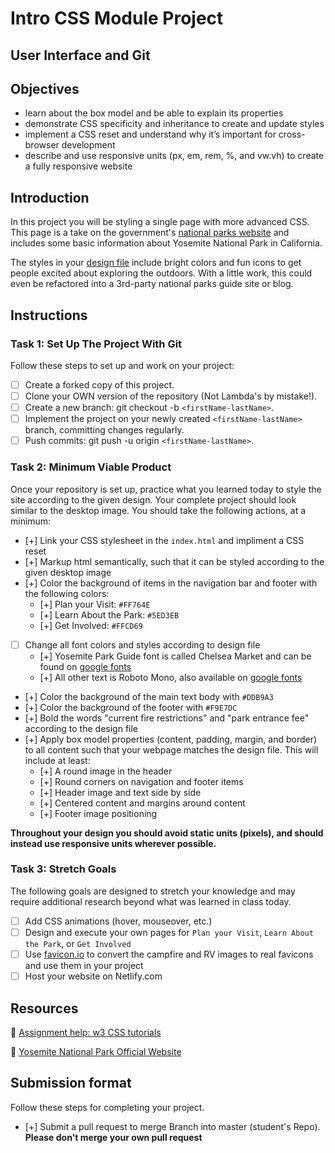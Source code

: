 # Intro CSS Module Project

## User Interface and Git

## Objectives

- learn about the box model and be able to explain its properties
- demonstrate CSS specificity and inheritance to create and update styles
- implement a CSS reset and understand why it’s important for cross-browser development
- describe and use responsive units (px, em, rem, %, and vw.vh) to create a fully responsive website

## Introduction

In this project you will be styling a single page with more advanced CSS. This page is a take on the government's [national parks website](https://www.nps.gov/yose/index.htm) and includes some basic information about Yosemite National Park in California.

The styles in your [design file](/design/desktop.jpg) include bright colors and fun icons to get people excited about exploring the outdoors. With a little work, this could even be refactored into a 3rd-party national parks guide site or blog.

## Instructions

### Task 1: Set Up The Project With Git

Follow these steps to set up and work on your project:

- [ ] Create a forked copy of this project.
- [ ] Clone your OWN version of the repository (Not Lambda's by mistake!).
- [ ] Create a new branch: git checkout -b `<firstName-lastName>`.
- [ ] Implement the project on your newly created `<firstName-lastName>` branch, committing changes regularly.
- [ ] Push commits: git push -u origin `<firstName-lastName>`.

### Task 2: Minimum Viable Product

Once your repository is set up, practice what you learned today to style the site according to the given design. Your complete project should look similar to the desktop image. You should take the following actions, at a minimum:

- [+] Link your CSS stylesheet in the `index.html` and impliment a CSS reset 
- [+] Markup html semantically, such that it can be styled according to the given desktop image
- [+] Color the background of items in the navigation bar and footer with the following colors:
  - [+] Plan your Visit: `#FF764E`
  - [+] Learn About the Park: `#5ED3EB`
  - [+] Get Involved: `#FFCD69`
- [ ] Change all font colors and styles according to design file
  - [+] Yosemite Park Guide font is called Chelsea Market and can be found on [google fonts](https://fonts.google.com/specimen/Chelsea+Market)
  - [+] All other text is Roboto Mono, also available on [google fonts](https://fonts.google.com/specimen/Roboto+Mono)
- [+] Color the background of the main text body with `#DDB9A3`
- [+] Color the background of the footer with `#F9E7DC`
- [+] Bold the words "current fire restrictions" and "park entrance fee" according to the design file
- [+] Apply box model properties (content, padding, margin, and border) to all content such that your webpage matches the design file. This will include at least:
  - [+] A round image in the header
  - [+] Round corners on navigation and footer items
  - [+] Header image and text side by side
  - [+] Centered content and margins around content
  - [+] Footer image positioning

**Throughout your design you should avoid static units (pixels), and should instead use responsive units wherever possible.**


### Task 3: Stretch Goals

The following goals are designed to stretch your knowledge and may require additional research beyond what was learned in class today.

- [ ] Add CSS animations (hover, mouseover, etc.)
- [ ] Design and execute your own pages for `Plan your Visit`, `Learn About the Park`, or `Get Involved`
- [ ] Use [favicon.io](https://favicon.io/favicon-converter/) to convert the campfire and RV images to real favicons and use them in your project
- [ ] Host your website on Netlify.com

## Resources

👋 [Assignment help: w3 CSS tutorials](https://www.w3schools.com/css/)

👀 [Yosemite National Park Official Website](https://www.nps.gov/yose/index.htm)

## Submission format

Follow these steps for completing your project.

- [+] Submit a pull request to merge <firstName-lastName> Branch into master (student's  Repo). **Please don't merge your own pull request**

